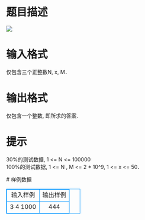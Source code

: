 # 

 
 # 题目描述 
<p>
<img border="0" src="/source/joyoi/tyvj-2337/img/aHR0cDovL3d3dy5qb3lvaS5jbi9wcm9ibGVtL3R5dmotMjMzNy9wcm9ibGVtc19pbWFnZXMvMjcxNi8xNDQwLmpwZw==.jpg"><br></p> 

 
 # 输入格式 
<p>
仅包含三个正整数N, x, M．<br></p> 

 
 # 输出格式 
<p>
仅包含一个整数, 即所求的答案．<br></p> 

 
 # 提示 
<p>
30%的测试数据, 1 <= N <= 100000<br>100%的测试数据, 1 <= N , M <= 2 * 10^9, 1 <= x <= 50．<br></p> 
# 样例数据
<style>
        table,table tr th, table tr td { border:1px solid #0094ff; }
        table { width: 200px; min-height: 25px; line-height: 25px; text-align: center; border-collapse: collapse;}   
    </style>
<table>
	<tr>
		<td>输入样例</td>
		<td>输出样例</td>
	</tr>
<tr><td>3 4 1000
</td><td>444</td></tr></table>
